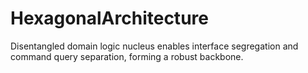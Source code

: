 # HexagonalArchitecture
Disentangled domain logic nucleus enables interface segregation and command query separation, forming a robust backbone.
